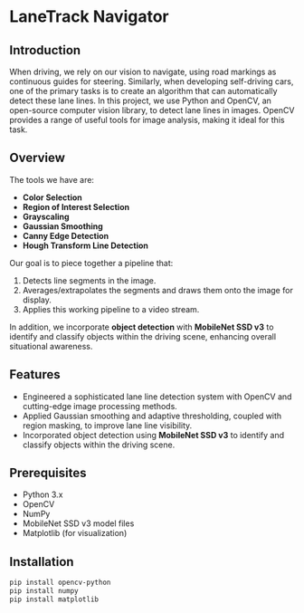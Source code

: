 # LaneTrack Navigator

## Introduction
When driving, we rely on our vision to navigate, using road markings as continuous guides for steering. Similarly, when developing self-driving cars, one of the primary tasks is to create an algorithm that can automatically detect these lane lines. In this project, we use Python and OpenCV, an open-source computer vision library, to detect lane lines in images. OpenCV provides a range of useful tools for image analysis, making it ideal for this task.

## Overview
The tools we have are:
- **Color Selection**
- **Region of Interest Selection**
- **Grayscaling**
- **Gaussian Smoothing**
- **Canny Edge Detection**
- **Hough Transform Line Detection**

Our goal is to piece together a pipeline that:
1. Detects line segments in the image.
2. Averages/extrapolates the segments and draws them onto the image for display.
3. Applies this working pipeline to a video stream.

In addition, we incorporate **object detection** with **MobileNet SSD v3** to identify and classify objects within the driving scene, enhancing overall situational awareness.

## Features
- Engineered a sophisticated lane line detection system with OpenCV and cutting-edge image processing methods.
- Applied Gaussian smoothing and adaptive thresholding, coupled with region masking, to improve lane line visibility.
- Incorporated object detection using **MobileNet SSD v3** to identify and classify objects within the driving scene.

## Prerequisites
- Python 3.x
- OpenCV
- NumPy
- MobileNet SSD v3 model files
- Matplotlib (for visualization)

## Installation
```bash
pip install opencv-python
pip install numpy
pip install matplotlib
